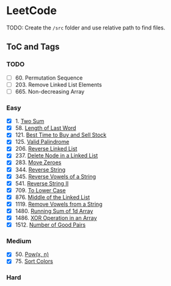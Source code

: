 # LeetCode

TODO: Create the `/src` folder and use relative path to find files.

## ToC and Tags

### TODO

- [ ] 60\. Permutation Sequence
- [ ] 203\. Remove Linked List Elements
- [ ] 665\. Non-decreasing Array

### Easy

- [X] 1\. [Two Sum](https://github.com/flying-yogurt/Lux/blob/master/LeetCode/0001.%20Two%20Sum/1.%20Two%20Sum.md)
- [X] 58\. [Length of Last Word](https://github.com/flying-yogurt/Lux/blob/master/LeetCode/0058.%20Length%20of%20Last%20Word/58.%20Length%20of%20Last%20Word.md)
- [X] 121\. [Best Time to Buy and Sell Stock](https://github.com/flying-yogurt/Lux/blob/master/LeetCode/0121.%20Best%20Time%20to%20Buy%20and%20Sell%20Stock/121.%20Best%20Time%20to%20Buy%20and%20Sell%20Stock.md)
- [X] 125\. [Valid Palindrome](https://github.com/flying-yogurt/Lux/blob/master/LeetCode/0125.%20Valid%20Palindrome/125.%20Valid%20Palindrome.md)
- [X] 206\. [Reverse Linked List](https://github.com/flying-yogurt/Lux/blob/master/LeetCode/0206.%20Reverse%20Linked%20List/206.%20Reverse%20Linked%20List.md)
- [X] 237\. [Delete Node in a Linked List](https://github.com/flying-yogurt/Lux/blob/master/LeetCode/0237.%20Delete%20Node%20in%20a%20Linked%20List/237.%20Delete%20Node%20in%20a%20Linked%20List.md)
- [X] 283\. [Move Zeroes](https://github.com/flying-yogurt/Lux/blob/master/LeetCode/0283.%20Move%20Zeroes/283.%20Move%20Zeroes.md)
- [X] 344\. [Reverse String](https://github.com/flying-yogurt/Lux/blob/master/LeetCode/0344.%20Reverse%20String/344.%20Reverse%20String.md)
- [X] 345\. [Reverse Vowels of a String](https://github.com/flying-yogurt/Lux/blob/master/LeetCode/0345.%20Reverse%20Vowels%20of%20a%20String/345.%20Reverse%20Vowels%20of%20a%20String.md)
- [X] 541\. [Reverse String II](https://github.com/flying-yogurt/Lux/blob/master/LeetCode/0541.%20Reverse%20String%20II/541.%20Reverse%20String%20II.md)
- [X] 709\. [To Lower Case](https://github.com/flying-yogurt/Lux/blob/master/LeetCode/0709.%20To%20Lower%20Case/709.%20To%20Lower%20Case.md)
- [X] 876\. [Middle of the Linked List](https://github.com/flying-yogurt/Lux/blob/master/LeetCode/0876.%20Middle%20of%20the%20Linked%20List/876.%20Middle%20of%20the%20Linked%20List.md)
- [X] 1119\. [Remove Vowels from a String](https://github.com/flying-yogurt/Lux/blob/master/LeetCode/1119.%20Remove%20Vowels%20from%20a%20String/1119.%20Remove%20Vowels%20from%20a%20String.md)
- [X] 1480\. [Running Sum of 1d Array](https://github.com/flying-yogurt/Lux/blob/master/LeetCode/1480.%20Running%20Sum%20of%201d%20Array/1480.%20Running%20Sum%20of%201d%20Array.md)
- [X] 1486\. [XOR Operation in an Array](https://github.com/flying-yogurt/Lux/blob/master/LeetCode/1486.%20XOR%20Operation%20in%20an%20Array/1486.%20XOR%20Operation%20in%20an%20Array.md)
- [X] 1512\. [Number of Good Pairs](https://github.com/flying-yogurt/Lux/blob/master/LeetCode/1512.%20Number%20of%20Good%20Pairs/1512.%20Number%20of%20Good%20Pairs.md)

### Medium

- [X] 50\. [Pow(x, n)](https://github.com/flying-yogurt/Lux/blob/master/LeetCode/0050.%20Pow(x%2C%20n)/50.%20Pow(x%2C%20n).md)
- [X] 75\. [Sort Colors](https://github.com/flying-yogurt/Lux/blob/master/LeetCode/0075.%20Sort%20Colors/75.%20Sort%20Colors.md)

### Hard

